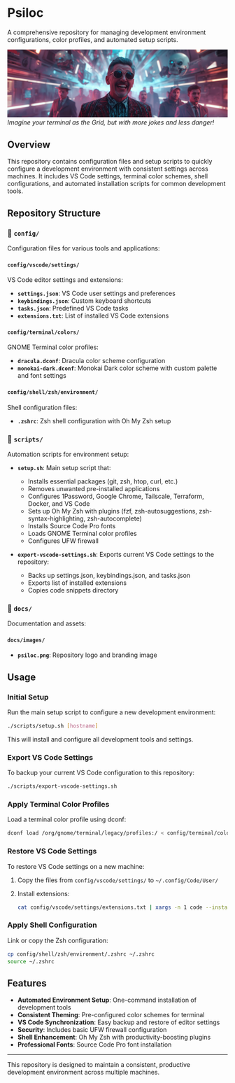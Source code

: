 
# Psiloc

A comprehensive repository for managing development environment configurations, color profiles, and automated setup scripts.

![Comical TRON-inspired terminal scene](docs/images/psiloc.png)
*Imagine your terminal as the Grid, but with more jokes and less danger!*

## Overview

This repository contains configuration files and setup scripts to quickly configure a development environment with consistent settings across machines. It includes VS Code settings, terminal color schemes, shell configurations, and automated installation scripts for common development tools.

## Repository Structure

### 📁 `config/`

Configuration files for various tools and applications:

#### `config/vscode/settings/`

VS Code editor settings and extensions:

- **`settings.json`**: VS Code user settings and preferences
- **`keybindings.json`**: Custom keyboard shortcuts
- **`tasks.json`**: Predefined VS Code tasks
- **`extensions.txt`**: List of installed VS Code extensions

#### `config/terminal/colors/`

GNOME Terminal color profiles:

- **`dracula.dconf`**: Dracula color scheme configuration
- **`monokai-dark.dconf`**: Monokai Dark color scheme with custom palette and font settings

#### `config/shell/zsh/environment/`

Shell configuration files:

- **`.zshrc`**: Zsh shell configuration with Oh My Zsh setup

### 📁 `scripts/`

Automation scripts for environment setup:

- **`setup.sh`**: Main setup script that:
  - Installs essential packages (git, zsh, htop, curl, etc.)
  - Removes unwanted pre-installed applications
  - Configures 1Password, Google Chrome, Tailscale, Terraform, Docker, and VS Code
  - Sets up Oh My Zsh with plugins (fzf, zsh-autosuggestions, zsh-syntax-highlighting, zsh-autocomplete)
  - Installs Source Code Pro fonts
  - Loads GNOME Terminal color profiles
  - Configures UFW firewall
  
- **`export-vscode-settings.sh`**: Exports current VS Code settings to the repository:
  - Backs up settings.json, keybindings.json, and tasks.json
  - Exports list of installed extensions
  - Copies code snippets directory

### 📁 `docs/`

Documentation and assets:

#### `docs/images/`

- **`psiloc.png`**: Repository logo and branding image

## Usage

### Initial Setup

Run the main setup script to configure a new development environment:

```bash
./scripts/setup.sh [hostname]
```

This will install and configure all development tools and settings.

### Export VS Code Settings

To backup your current VS Code configuration to this repository:

```bash
./scripts/export-vscode-settings.sh
```

### Apply Terminal Color Profiles

Load a terminal color profile using dconf:

```bash
dconf load /org/gnome/terminal/legacy/profiles:/ < config/terminal/colors/monokai-dark.dconf
```

### Restore VS Code Settings

To restore VS Code settings on a new machine:

1. Copy the files from `config/vscode/settings/` to `~/.config/Code/User/`
2. Install extensions:

   ```bash
   cat config/vscode/settings/extensions.txt | xargs -n 1 code --install-extension
   ```

### Apply Shell Configuration

Link or copy the Zsh configuration:

```bash
cp config/shell/zsh/environment/.zshrc ~/.zshrc
source ~/.zshrc
```

## Features

- **Automated Environment Setup**: One-command installation of development tools
- **Consistent Theming**: Pre-configured color schemes for terminal
- **VS Code Synchronization**: Easy backup and restore of editor settings
- **Security**: Includes basic UFW firewall configuration
- **Shell Enhancement**: Oh My Zsh with productivity-boosting plugins
- **Professional Fonts**: Source Code Pro font installation

---

This repository is designed to maintain a consistent, productive development environment across multiple machines.
